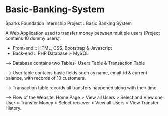 # Basic-Banking-System

Sparks Foundation Internship Project : Basic Banking System

A Web Application used to transfer money between multiple users (Project contains 10 dummy users).
  * Front-end :: HTML, CSS, Bootstrap & Javascript 
  * Back-end :: PHP Database :- MySQL

--> Database contains two Tables- Users Table & Transaction Table

--> User table contains basic fields such as name, email-id & current balance, with records of 10 customers.

--> Transaction table records all transfers happened along with their time.

--> Flow of the Website: Home Page > View all Users > Select and View one User > Transfer Money > Select reciever > View all Users > View Transfer History.
